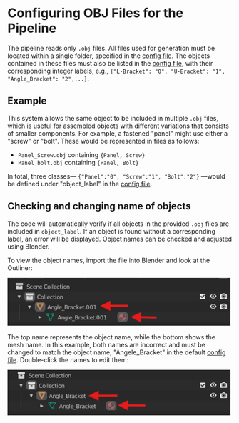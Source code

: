 # Configuring OBJ Files for the Pipeline

The pipeline reads only `.obj` files. All files used for generation must be located within a single folder, specified 
in the [config file](../../config-sample.json). The objects contained in these files must also be listed in the
[config file](../../config-sample.json), with their corresponding integer labels, e.g.,
`{"L-Bracket": "0", "U-Bracket": "1", "Angle_Bracket": "2",...}`.

## Example

This system allows the same object to be included in multiple `.obj` files, which is useful for assembled objects
with different variations that consists of smaller components. 
For example, a fastened "panel" might use either a "screw" or "bolt". These would be represented in files as follows:

- `Panel_Screw.obj` containing `{Panel, Screw}`
- `Panel_bolt.obj`  containing `{Panel, Bolt}`

In total, three classes— `{"Panel":"0", "Screw":"1", "Bolt":"2"}` —would be defined under "object_label" in the
[config file](../../config-sample.json).


## Checking and changing name of objects

The code will automatically verify if all objects in the provided `.obj` files are included in `object_label`. 
If an object is found without a corresponding label, an error will be displayed. 
Object names can be checked and adjusted using Blender.

To view the object names, import the file into Blender and look at the Outliner:

<img src="../../Figures/obj_file_object_wrong_name.png" alt="Image 1" width="500"/>

The top name represents the object name, while the bottom shows the mesh name. 
In this example, both names are incorrect and must be changed to match the object name, "Angele_Bracket" in the default 
[config file](../../config-sample.json). Double-click the names to edit them:

<img src="../../Figures/obj_file_object_correct_name.png" alt="Image 1" width="500"/>
